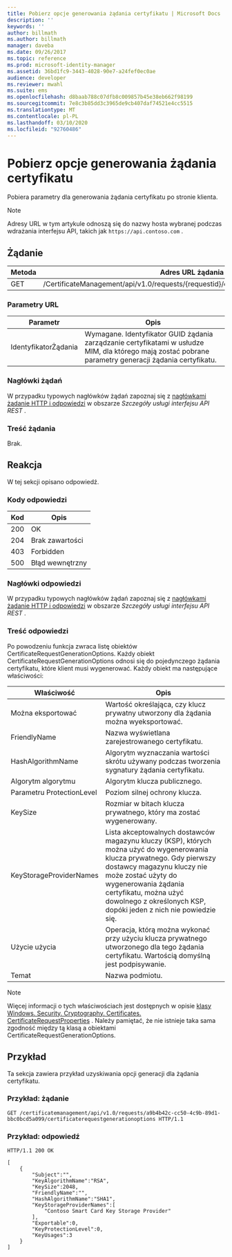 ```yaml
---
title: Pobierz opcje generowania żądania certyfikatu | Microsoft Docs
description: ''
keywords: ''
author: billmath
ms.author: billmath
manager: daveba
ms.date: 09/26/2017
ms.topic: reference
ms.prod: microsoft-identity-manager
ms.assetid: 36bd1fc9-3443-4028-90e7-a24fef0ec0ae
audience: developer
ms.reviewer: mwahl
ms.suite: ems
ms.openlocfilehash: d8baab788c07dfb8c009857b45e38eb662f98199
ms.sourcegitcommit: 7e8c3b85dd3c3965de9cb407daf74521e4cc5515
ms.translationtype: MT
ms.contentlocale: pl-PL
ms.lasthandoff: 03/10/2020
ms.locfileid: "92760486"
---
```

# <a name="get-certificate-request-generation-options"></a>Pobierz opcje generowania żądania certyfikatu
Pobiera parametry dla generowania żądania certyfikatu po stronie klienta.

>[!NOTE]
>Adresy URL w tym artykule odnoszą się do nazwy hosta wybranej podczas wdrażania interfejsu API, takich jak `https://api.contoso.com` .

## <a name="request"></a>Żądanie

| Metoda |                                       Adres URL żądania                                        |
|--------|------------------------------------------------------------------------------------------|
|  GET   | /CertificateManagement/api/v1.0/requests/{requestid}/certificaterequestgenerationoptions |

### <a name="url-parameters"></a>Parametry URL

Parametr | Opis
--------|--------------
IdentyfikatorŻądania| Wymagane. Identyfikator GUID żądania zarządzanie certyfikatami w usłudze MIM, dla którego mają zostać pobrane parametry generacji żądania certyfikatu.

### <a name="request-headers"></a>Nagłówki żądań
W przypadku typowych nagłówków żądań zapoznaj się z [nagłówkami żądanie HTTP i odpowiedzi](certificate-management-rest-api-service-details.md#http-request-and-response-headers) w obszarze *Szczegóły usługi interfejsu API REST* .

### <a name="request-body"></a>Treść żądania
Brak.

## <a name="response"></a>Reakcja
W tej sekcji opisano odpowiedź.

### <a name="response-codes"></a>Kody odpowiedzi

Kod  |Opis  
---------|---------
200 | OK
204 | Brak zawartości
403 | Forbidden
500 | Błąd wewnętrzny

### <a name="response-headers"></a>Nagłówki odpowiedzi
W przypadku typowych nagłówków żądań zapoznaj się z [nagłówkami żądanie HTTP i odpowiedzi](certificate-management-rest-api-service-details.md#http-request-and-response-headers) w obszarze *Szczegóły usługi interfejsu API REST* .

### <a name="response-body"></a>Treść odpowiedzi
Po powodzeniu funkcja zwraca listę obiektów CertificateRequestGenerationOptions. Każdy obiekt CertificateRequestGenerationOptions odnosi się do pojedynczego żądania certyfikatu, które klient musi wygenerować. Każdy obiekt ma następujące właściwości:

Właściwość| Opis
--------|-----------
Można eksportować | Wartość określająca, czy klucz prywatny utworzony dla żądania można wyeksportować.
FriendlyName | Nazwa wyświetlana zarejestrowanego certyfikatu.
HashAlgorithmName | Algorytm wyznaczania wartości skrótu używany podczas tworzenia sygnatury żądania certyfikatu.
Algorytm algorytmu | Algorytm klucza publicznego.
Parametru ProtectionLevel | Poziom silnej ochrony klucza.
KeySize | Rozmiar w bitach klucza prywatnego, który ma zostać wygenerowany.
KeyStorageProviderNames | Lista akceptowalnych dostawców magazynu kluczy (KSP), których można użyć do wygenerowania klucza prywatnego. Gdy pierwszy dostawcy magazynu kluczy nie może zostać użyty do wygenerowania żądania certyfikatu, można użyć dowolnego z określonych KSP, dopóki jeden z nich nie powiedzie się.
Użycie użycia | Operacja, którą można wykonać przy użyciu klucza prywatnego utworzonego dla tego żądania certyfikatu. Wartością domyślną jest podpisywanie.
Temat | Nazwa podmiotu.

>[!NOTE]
>Więcej informacji o tych właściwościach jest dostępnych w opisie [klasy Windows. Security. Cryptography. Certificates. CertificateRequestProperties](https://msdn.microsoft.com/library/windows/apps/br212079.aspx) . Należy pamiętać, że nie istnieje taka sama zgodność między tą klasą a obiektami CertificateRequestGenerationOptions.
>

## <a name="example"></a>Przykład
Ta sekcja zawiera przykład uzyskiwania opcji generacji dla żądania certyfikatu.

### <a name="example-request"></a>Przykład: żądanie

```
GET /certificatemanagement/api/v1.0/requests/a9b4b42c-cc50-4c9b-89d1-bbc0bcd5a099/certificaterequestgenerationoptions HTTP/1.1
```

### <a name="example-response"></a>Przykład: odpowiedź

```
HTTP/1.1 200 OK

[
    {
        "Subject":"",
        "KeyAlgorithmName":"RSA",
        "KeySize":2048,
        "FriendlyName":"",
        "HashAlgorithmName":"SHA1",
        "KeyStorageProviderNames":[
            "Contoso Smart Card Key Storage Provider"
        ],
        "Exportable":0,
        "KeyProtectionLevel":0,
        "KeyUsages":3
    }
]
```  
